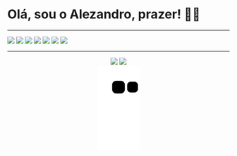 # Olá, sou o Alezandro, prazer! ✌🏾
---
<div>
    <img width="40" src="https://cdn.jsdelivr.net/gh/devicons/devicon/icons/javascript/javascript-plain.svg">  
    <img width="40" src="https://cdn.jsdelivr.net/gh/devicons/devicon/icons/react/react-original.svg" />     
    <img width="40" src="https://cdn.jsdelivr.net/gh/devicons/devicon/icons/bootstrap/bootstrap-plain.svg" /> 
    <img width="40" src="https://cdn.jsdelivr.net/gh/devicons/devicon/icons/sass/sass-original.svg" />   
    <img width="40" src="https://cdn.jsdelivr.net/gh/devicons/devicon/icons/firebase/firebase-plain.svg" />
    <img width="40" src="https://cdn.jsdelivr.net/gh/devicons/devicon/icons/photoshop/photoshop-line.svg" />  
    <img width="40" src="https://cdn.jsdelivr.net/gh/devicons/devicon/icons/illustrator/illustrator-plain.svg" />
</div>

---

<div align="center">
    <img width="400vh" src="https://github-readme-stats.vercel.app/api/top-langs/?username=zandrocr&theme=algolia&hide_border=false&include_all_commits=false&count_private=false&layout=compact"/>
    <img width="400vh" src="https://github-readme-streak-stats.herokuapp.com/?user=zandrocr&theme=algolia&hide_border=false"/>
</div>

<div align="center">
<img src="https://github.com/zandrocr/zandrocr/blob/output/github-contribution-grid-snake.svg">
</div>
